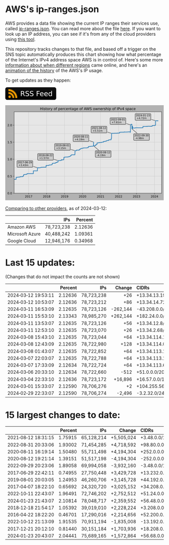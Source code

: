 # AWS's ip-ranges.json

AWS provides a data file showing the current IP ranges their
services use, called [ip-ranges.json](https://ip-ranges.amazonaws.com/ip-ranges.json).
You can read more about the file [here](https://docs.aws.amazon.com/general/latest/gr/aws-ip-ranges.html).
If you want to look up an IP address, you can see if it's from any of the cloud providers using [this tool](https://cloud-ips.s3-us-west-2.amazonaws.com/index.html).

This repository tracks changes to that file, and based off a trigger on the SNS 
topic automatically produces this chart showing how what percentage of the 
Internet's IPv4 address space AWS is in control of.  Here's some 
more [information about when different regions](announces.md) came 
online, and here's an [animation of the history](https://youtu.be/Su25yl7eol8) 
of the AWS's IP usage.

To get updates as they happen:

[![RSS Icon](images/rss_badge.svg)](https://raw.githubusercontent.com/seligman/aws-ip-ranges/master/rss.xml)

![History of AWS](history_count.svg)

[Comparing to other providers](https://github.com/seligman/cloud_sizes), as of 2024-03-12:

| | IPs | Percent |
| --- | ---: | ---: |
| Amazon AWS | 78,723,238 | 2.12636 |
| Microsoft Azure | 40,488,242 | 1.09361 |
| Google Cloud | 12,946,176 | 0.34968 |


# Last 15 updates:

(Changes that do not impact the counts are not shown)

| | Percent | IPs | Change | CIDRs |
| :--- | ---: | ---: | ---: | :--- |
| 2024&#8209;03&#8209;12&nbsp;19:53:11 | 2.12636 | 78,723,238 | +26 | +13.34.13.196/30,&nbsp;+13.34.13.200/30,&nbsp;+13.34.13.228/30,&nbsp;... |
| 2024&#8209;03&#8209;12&nbsp;10:53:07 | 2.12636 | 78,723,212 | +86 | +13.34.14.72/29,&nbsp;+13.34.14.104/29,&nbsp;+13.34.24.8/29,&nbsp;... |
| 2024&#8209;03&#8209;11&nbsp;16:53:09 | 2.12635 | 78,723,126 | -262,144 | -43.208.0.0/14 |
| 2024&#8209;03&#8209;11&nbsp;15:53:10 | 2.13343 | 78,985,270 | +262,144 | +182.24.0.0/14 |
| 2024&#8209;03&#8209;11&nbsp;13:53:07 | 2.12635 | 78,723,126 | +56 | +13.34.12.8/29,&nbsp;+13.34.12.40/29,&nbsp;+13.34.12.4/30,&nbsp;... |
| 2024&#8209;03&#8209;11&nbsp;12:53:10 | 2.12635 | 78,723,070 | +26 | +13.34.2.68/30,&nbsp;+13.34.2.72/30,&nbsp;+13.34.2.100/30,&nbsp;... |
| 2024&#8209;03&#8209;08&nbsp;15:43:10 | 2.12635 | 78,723,044 | +64 | +13.34.114.128/26 |
| 2024&#8209;03&#8209;08&nbsp;12:43:09 | 2.12635 | 78,722,980 | +128 | +13.34.114.0/25 |
| 2024&#8209;03&#8209;08&nbsp;01:43:07 | 2.12635 | 78,722,852 | +64 | +13.34.113.192/26 |
| 2024&#8209;03&#8209;07&nbsp;22:03:07 | 2.12635 | 78,722,788 | +64 | +13.34.113.128/26 |
| 2024&#8209;03&#8209;07&nbsp;17:33:09 | 2.12634 | 78,722,724 | +64 | +13.34.113.64/26 |
| 2024&#8209;03&#8209;06&nbsp;20:33:10 | 2.12634 | 78,722,660 | -512 | +51.0.0.0/20,&nbsp;+51.0.24.0/21,&nbsp;+51.0.128.0/23,&nbsp;... |
| 2024&#8209;03&#8209;04&nbsp;22:33:10 | 2.12636 | 78,723,172 | +16,896 | +16.57.0.0/18,&nbsp;+136.18.140.0/23 |
| 2024&#8209;03&#8209;01&nbsp;15:33:07 | 2.12590 | 78,706,276 | +2 | +104.255.56.25/32,&nbsp;+104.255.56.26/32 |
| 2024&#8209;02&#8209;29&nbsp;22:33:07 | 2.12590 | 78,706,274 | -2,496 | -3.2.32.0/24,&nbsp;-3.2.35.0/24,&nbsp;-3.2.41.0/24,&nbsp;... |


# 15 largest changes to date:

| | Percent | IPs | Change | CIDRs |
| :--- | ---: | ---: | ---: | :--- |
| 2021&#8209;08&#8209;12&nbsp;18:31:15 | 1.75915 | 65,128,214 | +5,505,024 | +3.48.0.0/12,&nbsp;+35.96.0.0/12,&nbsp;+3.152.0.0/13,&nbsp;... |
| 2022&#8209;08&#8209;31&nbsp;20:33:06 | 1.93002 | 71,454,285 | +4,718,592 | +98.80.0.0/12,&nbsp;+184.32.0.0/12,&nbsp;+13.184.0.0/13,&nbsp;... |
| 2020&#8209;08&#8209;11&nbsp;16:19:14 | 1.50480 | 55,711,498 | +4,194,304 | +252.0.0.0/10 |
| 2020&#8209;08&#8209;12&nbsp;19:21:14 | 1.39151 | 51,517,198 | -4,194,304 | -252.0.0.0/10 |
| 2022&#8209;09&#8209;29&nbsp;20:23:06 | 1.89058 | 69,994,058 | -3,932,160 | -3.48.0.0/12,&nbsp;-35.96.0.0/12,&nbsp;-3.240.0.0/13,&nbsp;... |
| 2017&#8209;06&#8209;29&nbsp;22:42:11 | 0.74955 | 27,750,448 | +3,429,728 | +13.232.0.0/13,&nbsp;+34.240.0.0/13,&nbsp;+35.168.0.0/13,&nbsp;... |
| 2019&#8209;08&#8209;01&nbsp;20:03:05 | 1.24953 | 46,260,706 | +3,145,728 | +44.192.0.0/10,&nbsp;-3.192.0.0/12 |
| 2017&#8209;04&#8209;07&nbsp;18:22:10 | 0.65692 | 24,320,720 | +3,025,152 | +34.208.0.0/12,&nbsp;+34.224.0.0/12,&nbsp;+13.58.0.0/15,&nbsp;... |
| 2022&#8209;10&#8209;11&nbsp;22:43:07 | 1.96491 | 72,746,202 | +2,752,512 | +51.24.0.0/13,&nbsp;+57.104.0.0/13,&nbsp;+51.20.0.0/14,&nbsp;... |
| 2024&#8209;01&#8209;23&nbsp;21:43:07 | 2.10814 | 78,048,717 | +2,359,552 | +56.48.0.0/13,&nbsp;+16.28.0.0/14,&nbsp;+16.64.0.0/14,&nbsp;... |
| 2018&#8209;12&#8209;18&nbsp;21:54:17 | 1.05392 | 39,019,010 | +2,228,224 | +3.208.0.0/12,&nbsp;+3.224.0.0/12,&nbsp;+13.48.0.0/15 |
| 2016&#8209;04&#8209;22&nbsp;18:22:20 | 0.46701 | 17,290,016 | +2,214,656 | +52.200.0.0/13,&nbsp;+52.208.0.0/13,&nbsp;+52.36.0.0/14,&nbsp;... |
| 2022&#8209;10&#8209;12&nbsp;21:13:09 | 1.91535 | 70,911,194 | -1,835,008 | -13.192.0.0/13,&nbsp;-16.28.0.0/14,&nbsp;-40.172.0.0/14,&nbsp;... |
| 2017&#8209;12&#8209;21&nbsp;20:12:10 | 0.81440 | 30,151,184 | +1,703,936 | +18.208.0.0/13,&nbsp;+18.204.0.0/14,&nbsp;+18.224.0.0/14,&nbsp;... |
| 2024&#8209;01&#8209;23&nbsp;20:43:07 | 2.04441 | 75,689,165 | +1,572,864 | +56.68.0.0/14,&nbsp;+56.128.0.0/14,&nbsp;+56.136.0.0/14,&nbsp;... |
